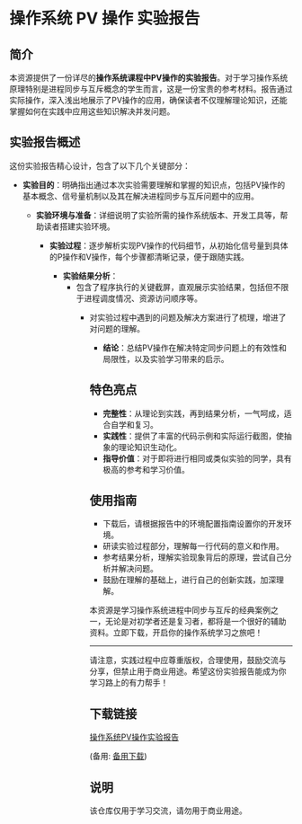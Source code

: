 # 操作系统 PV 操作 实验报告

## 简介

本资源提供了一份详尽的**操作系统课程中PV操作的实验报告**。对于学习操作系统原理特别是进程同步与互斥概念的学生而言，这是一份宝贵的参考材料。报告通过实际操作，深入浅出地展示了PV操作的应用，确保读者不仅理解理论知识，还能掌握如何在实践中应用这些知识解决并发问题。

## 实验报告概述

这份实验报告精心设计，包含了以下几个关键部分：

- **实验目的**：明确指出通过本次实验需要理解和掌握的知识点，包括PV操作的基本概念、信号量机制以及其在解决进程同步与互斥问题中的应用。

  - **实验环境与准备**：详细说明了实验所需的操作系统版本、开发工具等，帮助读者搭建实验环境。

    - **实验过程**：逐步解析实现PV操作的代码细节，从初始化信号量到具体的P操作和V操作，每个步骤都清晰记录，便于跟随实践。

      - **实验结果分析**：
          - 包含了程序执行的关键截屏，直观展示实验结果，包括但不限于进程调度情况、资源访问顺序等。
              - 对实验过程中遇到的问题及解决方案进行了梳理，增进了对问题的理解。

                  - **结论**：总结PV操作在解决特定同步问题上的有效性和局限性，以及实验学习带来的启示。

                  ## 特色亮点

                  - **完整性**：从理论到实践，再到结果分析，一气呵成，适合自学和复习。
                  - **实践性**：提供了丰富的代码示例和实际运行截图，使抽象的理论知识生动化。
                  - **指导价值**：对于即将进行相同或类似实验的同学，具有极高的参考和学习价值。

                  ## 使用指南

                  - 下载后，请根据报告中的环境配置指南设置你的开发环境。
                  - 研读实验过程部分，理解每一行代码的意义和作用。
                  - 参考结果分析，理解实验现象背后的原理，尝试自己分析并解决问题。
                  - 鼓励在理解的基础上，进行自己的创新实践，加深理解。

                  本资源是学习操作系统进程中同步与互斥的经典案例之一，无论是对初学者还是复习者，都将是一个很好的辅助资料。立即下载，开启你的操作系统学习之旅吧！

                  ---

                  请注意，实践过程中应尊重版权，合理使用，鼓励交流与分享，但禁止用于商业用途。希望这份实验报告能成为你学习路上的有力帮手！

                  ## 下载链接
                  [操作系统PV操作实验报告](https://pan.quark.cn/s/1963a73a520a) 

                  (备用: [备用下载](https://pan.baidu.com/s/19eiFblcICSwyufh08E-MDg?pwd=1234))

                  ## 说明

                  该仓库仅用于学习交流，请勿用于商业用途。
